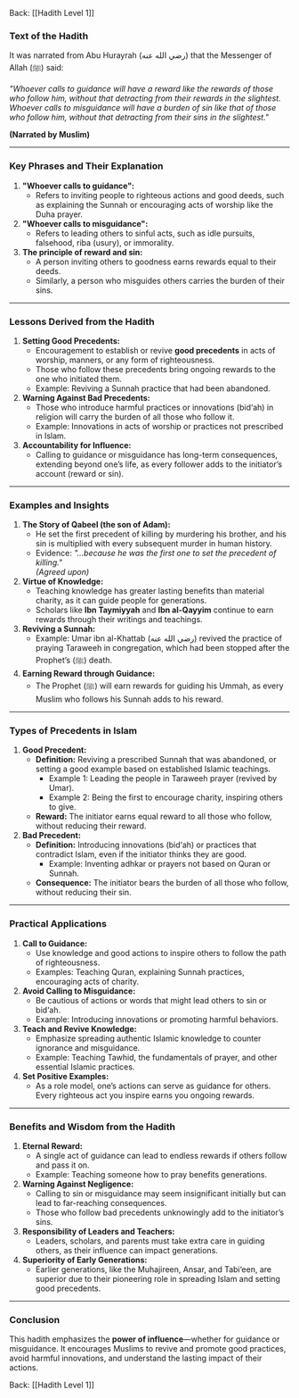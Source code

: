 Back: [[Hadith Level 1]]

### Text of the Hadith
It was narrated from Abu Hurayrah (رضي الله عنه) that the Messenger of Allah (ﷺ) said:  
 
*"Whoever calls to guidance will have a reward like the rewards of those who follow him, without that detracting from their rewards in the slightest. Whoever calls to misguidance will have a burden of sin like that of those who follow him, without that detracting from their sins in the slightest."*  
 
**(Narrated by Muslim)**

---

### Key Phrases and Their Explanation
1. **"Whoever calls to guidance":**
   - Refers to inviting people to righteous actions and good deeds, such as explaining the Sunnah or encouraging acts of worship like the Duha prayer.
2. **"Whoever calls to misguidance":**
   - Refers to leading others to sinful acts, such as idle pursuits, falsehood, riba (usury), or immorality.
3. **The principle of reward and sin:**
   - A person inviting others to goodness earns rewards equal to their deeds.  
   - Similarly, a person who misguides others carries the burden of their sins.

---

### Lessons Derived from the Hadith
1. **Setting Good Precedents:**
   - Encouragement to establish or revive **good precedents** in acts of worship, manners, or any form of righteousness.
   - Those who follow these precedents bring ongoing rewards to the one who initiated them.
   - Example: Reviving a Sunnah practice that had been abandoned.
2. **Warning Against Bad Precedents:**
   - Those who introduce harmful practices or innovations (bid‘ah) in religion will carry the burden of all those who follow it.
   - Example: Innovations in acts of worship or practices not prescribed in Islam.
3. **Accountability for Influence:**
   - Calling to guidance or misguidance has long-term consequences, extending beyond one’s life, as every follower adds to the initiator’s account (reward or sin).

---

### Examples and Insights
1. **The Story of Qabeel (the son of Adam):**
   - He set the first precedent of killing by murdering his brother, and his sin is multiplied with every subsequent murder in human history.  
   - Evidence: *"...because he was the first one to set the precedent of killing."*  
     *(Agreed upon)*  
2. **Virtue of Knowledge:**
   - Teaching knowledge has greater lasting benefits than material charity, as it can guide people for generations.
   - Scholars like **Ibn Taymiyyah** and **Ibn al-Qayyim** continue to earn rewards through their writings and teachings.
3. **Reviving a Sunnah:**
   - Example: Umar ibn al-Khattab (رضي الله عنه) revived the practice of praying Taraweeh in congregation, which had been stopped after the Prophet’s (ﷺ) death.
4. **Earning Reward through Guidance:**
   - The Prophet (ﷺ) will earn rewards for guiding his Ummah, as every Muslim who follows his Sunnah adds to his reward.

---

### Types of Precedents in Islam
1. **Good Precedent:**
   - **Definition:** Reviving a prescribed Sunnah that was abandoned, or setting a good example based on established Islamic teachings.  
     - Example 1: Leading the people in Taraweeh prayer (revived by Umar).  
     - Example 2: Being the first to encourage charity, inspiring others to give.  
   - **Reward:** The initiator earns equal reward to all those who follow, without reducing their reward.
2. **Bad Precedent:**
   - **Definition:** Introducing innovations (bid‘ah) or practices that contradict Islam, even if the initiator thinks they are good.  
     - Example: Inventing adhkar or prayers not based on Quran or Sunnah.  
   - **Consequence:** The initiator bears the burden of all those who follow, without reducing their sin.

---

### Practical Applications
1. **Call to Guidance:**
   - Use knowledge and good actions to inspire others to follow the path of righteousness.
   - Examples: Teaching Quran, explaining Sunnah practices, encouraging acts of charity.
2. **Avoid Calling to Misguidance:**
   - Be cautious of actions or words that might lead others to sin or bid‘ah.  
   - Example: Introducing innovations or promoting harmful behaviors.
3. **Teach and Revive Knowledge:**
   - Emphasize spreading authentic Islamic knowledge to counter ignorance and misguidance.  
   - Example: Teaching Tawhid, the fundamentals of prayer, and other essential Islamic practices.
4. **Set Positive Examples:**
   - As a role model, one’s actions can serve as guidance for others. Every righteous act you inspire earns you ongoing rewards.

---

### Benefits and Wisdom from the Hadith
1. **Eternal Reward:**
   - A single act of guidance can lead to endless rewards if others follow and pass it on.
   - Example: Teaching someone how to pray benefits generations.
2. **Warning Against Negligence:**
   - Calling to sin or misguidance may seem insignificant initially but can lead to far-reaching consequences.
   - Those who follow bad precedents unknowingly add to the initiator’s sins.
3. **Responsibility of Leaders and Teachers:**
   - Leaders, scholars, and parents must take extra care in guiding others, as their influence can impact generations.
4. **Superiority of Early Generations:**
   - Earlier generations, like the Muhajireen, Ansar, and Tabi‘een, are superior due to their pioneering role in spreading Islam and setting good precedents.

---

### Conclusion
This hadith emphasizes the **power of influence**—whether for guidance or misguidance. It encourages Muslims to revive and promote good practices, avoid harmful innovations, and understand the lasting impact of their actions.

Back: [[Hadith Level 1]]